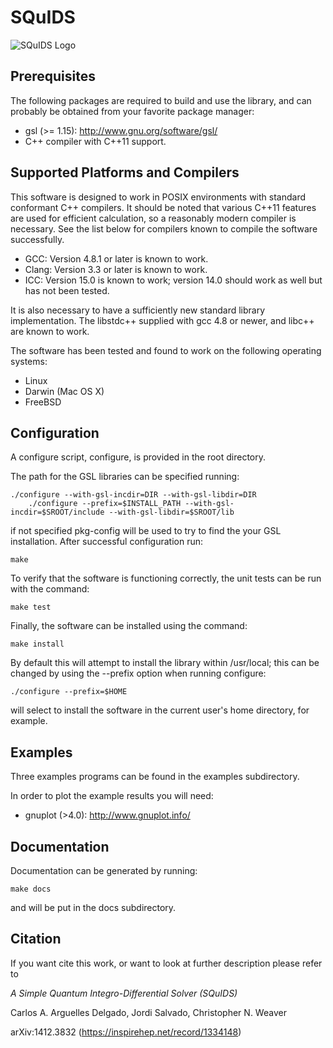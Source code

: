 SQuIDS
===========

![SQuIDS Logo](/resources/squids_logo_small.png)

Prerequisites
-------------

The following packages are required to build and use the library, and
can probably be obtained from your favorite package manager:

* gsl (>= 1.15): http://www.gnu.org/software/gsl/
* C++ compiler with C++11 support.

Supported Platforms and Compilers
---------------------------------

This software is designed to work in POSIX environments with
standard conformant C++ compilers. It should be noted that various 
C++11 features are used for efficient calculation, so a reasonably 
modern compiler is necessary. See the list below for compilers
known to compile the software successfully. 

* GCC: Version 4.8.1 or later is known to work.
* Clang: Version 3.3 or later is known to work. 
* ICC: Version 15.0 is known to work; version 14.0 should work 
       as well but has not been tested. 

It is also necessary to have a sufficiently new standard library
implementation. The libstdc++ supplied with gcc 4.8 or newer, and
libc++ are known to work. 

The software has been tested and found to work on the following
operating systems:

* Linux
* Darwin (Mac OS X)
* FreeBSD

Configuration
-------------

A configure script, configure, is provided in the root directory.

The path for the GSL libraries can be specified running:

	./configure --with-gsl-incdir=DIR --with-gsl-libdir=DIR
        ./configure --prefix=$INSTALL_PATH --with-gsl-incdir=$SROOT/include --with-gsl-libdir=$SROOT/lib
if not specified pkg-config will be used to try to find
the your GSL installation. After successful configuration run:

	make

To verify that the software is functioning correctly, the 
unit tests can be run with the command:

	make test

Finally, the software can be installed using the command:

	make install

By default this will attempt to install the library within /usr/local; 
this can be changed by using the --prefix option when running configure:

	./configure --prefix=$HOME

will select to install the software in the current user's home directory, 
for example. 

Examples
--------

Three examples programs can be found in the examples subdirectory.

In order to plot the example results you will need:

* gnuplot (>4.0): http://www.gnuplot.info/

Documentation
-------------

Documentation can be generated by running:

	make docs

and will be put in the docs subdirectory.

Citation
--------

If you want cite this work, or want to look at further description
please refer to

*A Simple Quantum Integro-Differential Solver (SQuIDS)*

Carlos A. Arguelles Delgado, Jordi Salvado, Christopher N. Weaver

arXiv:1412.3832 (https://inspirehep.net/record/1334148)

